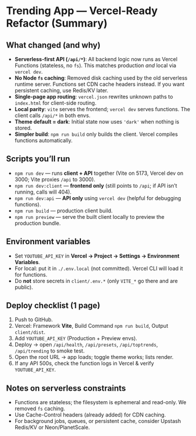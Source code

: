 # Trending App — Vercel-Ready Refactor (Summary)

## What changed (and why)

- **Serverless-first API (`/api/*`)**: All backend logic now runs as Vercel Functions (stateless, no `fs`). This matches production *and* local via `vercel dev`.
- **No Node `fs` caching**: Removed disk caching used by the old serverless runtime server. Functions set CDN cache headers instead. If you want persistent caching, use Redis/KV later.
- **Single-page app routing**: `vercel.json` rewrites unknown paths to `index.html` for client-side routing.
- **Local parity**: `vite` serves the frontend; `vercel dev` serves functions. The client calls `/api/*` in both envs.
- **Theme default = dark**: Initial state now uses `'dark'` when nothing is stored.
- **Simpler build**: `npm run build` only builds the client. Vercel compiles functions automatically.

## Scripts you’ll run

- `npm run dev` — runs **client + API** together (Vite on 5173, Vercel dev on 3000; Vite proxies `/api` to 3000).
- `npm run dev:client` — **frontend only** (still points to `/api`; if API isn’t running, calls will 404).
- `npm run dev:api` — **API only** using `vercel dev` (helpful for debugging functions).
- `npm run build` — production client build.
- `npm run preview` — serve the built client locally to preview the production bundle.

## Environment variables

- Set `YOUTUBE_API_KEY` in **Vercel → Project → Settings → Environment Variables**.
- For local: put it in `./.env.local` (not committed). Vercel CLI will load it for functions.
- Do **not** store secrets in `client/.env.*` (only `VITE_*` go there and are public).

## Deploy checklist (1 page)

1. Push to GitHub.
2. Vercel: Framework **Vite**, Build Command `npm run build`, Output `client/dist`.
3. Add `YOUTUBE_API_KEY` (Production + Preview envs).
4. Deploy → open `/api/health`, `/api/presets`, `/api/toptrends`, `/api/trending` to smoke test.
5. Open the root URL → app loads; toggle theme works; lists render.
6. If any API 500s, check the function logs in Vercel & verify `YOUTUBE_API_KEY`.

## Notes on serverless constraints

- Functions are stateless; the filesystem is ephemeral and read-only. We removed `fs` caching.
- Use Cache-Control headers (already added) for CDN caching.
- For background jobs, queues, or persistent cache, consider Upstash Redis/KV or Neon/PlanetScale.